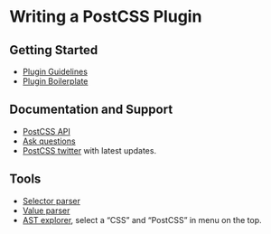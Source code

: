 # Writing a PostCSS Plugin

## Getting Started

* [Plugin Guidelines](https://github.com/postcss/postcss/blob/master/docs/guidelines/plugin.md)
* [Plugin Boilerplate](https://github.com/postcss/postcss-plugin-boilerplate)

## Documentation and Support

* [PostCSS API](https://github.com/postcss/postcss/blob/master/docs/api.md)
* [Ask questions](https://gitter.im/postcss/postcss)
* [PostCSS twitter](https://twitter.com/postcss) with latest updates.

## Tools

* [Selector parser](https://github.com/postcss/postcss-selector-parser)
* [Value parser](https://github.com/TrySound/postcss-value-parser)
* [AST explorer](http://astexplorer.net/), select a “CSS” and “PostCSS”
  in menu on the top.
